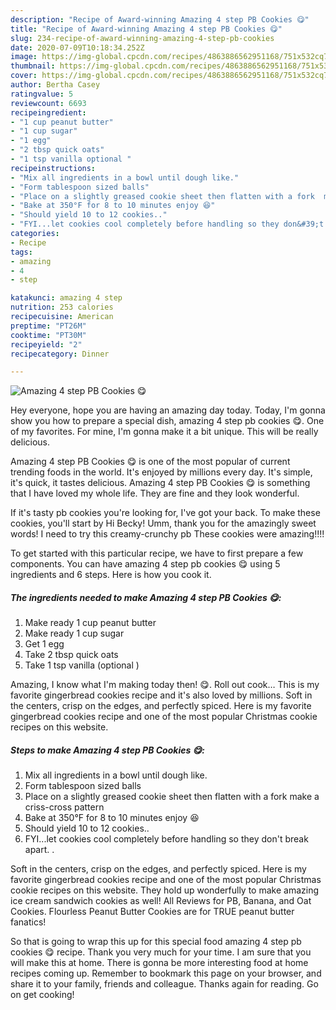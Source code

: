```yaml
---
description: "Recipe of Award-winning Amazing 4 step PB Cookies 😋"
title: "Recipe of Award-winning Amazing 4 step PB Cookies 😋"
slug: 234-recipe-of-award-winning-amazing-4-step-pb-cookies
date: 2020-07-09T10:18:34.252Z
image: https://img-global.cpcdn.com/recipes/4863886562951168/751x532cq70/amazing-4-step-pb-cookies-😋-recipe-main-photo.jpg
thumbnail: https://img-global.cpcdn.com/recipes/4863886562951168/751x532cq70/amazing-4-step-pb-cookies-😋-recipe-main-photo.jpg
cover: https://img-global.cpcdn.com/recipes/4863886562951168/751x532cq70/amazing-4-step-pb-cookies-😋-recipe-main-photo.jpg
author: Bertha Casey
ratingvalue: 5
reviewcount: 6693
recipeingredient:
- "1 cup peanut butter"
- "1 cup sugar"
- "1 egg"
- "2 tbsp quick oats"
- "1 tsp vanilla optional "
recipeinstructions:
- "Mix all ingredients in a bowl until dough like."
- "Form tablespoon sized balls"
- "Place on a slightly greased cookie sheet then flatten with a fork  make a criss-cross pattern"
- "Bake at 350°F for 8 to 10 minutes enjoy 😆"
- "Should yield 10 to 12 cookies.."
- "FYI...let cookies cool completely before handling so they don&#39;t break apart. ."
categories:
- Recipe
tags:
- amazing
- 4
- step

katakunci: amazing 4 step 
nutrition: 253 calories
recipecuisine: American
preptime: "PT26M"
cooktime: "PT30M"
recipeyield: "2"
recipecategory: Dinner

---
```



![Amazing 4 step PB Cookies 😋](https://img-global.cpcdn.com/recipes/4863886562951168/751x532cq70/amazing-4-step-pb-cookies-😋-recipe-main-photo.jpg)

Hey everyone, hope you are having an amazing day today. Today, I'm gonna show you how to prepare a special dish, amazing 4 step pb cookies 😋. One of my favorites. For mine, I'm gonna make it a bit unique. This will be really delicious.

Amazing 4 step PB Cookies 😋 is one of the most popular of current trending foods in the world. It's enjoyed by millions every day. It's simple, it's quick, it tastes delicious. Amazing 4 step PB Cookies 😋 is something that I have loved my whole life. They are fine and they look wonderful.

If it&#39;s tasty pb cookies you&#39;re looking for, I&#39;ve got your back. To make these cookies, you&#39;ll start by Hi Becky! Umm, thank you for the amazingly sweet words! I need to try this creamy-crunchy pb These cookies were amazing!!!!


To get started with this particular recipe, we have to first prepare a few components. You can have amazing 4 step pb cookies 😋 using 5 ingredients and 6 steps. Here is how you cook it.

<!--inarticleads1-->

##### The ingredients needed to make Amazing 4 step PB Cookies 😋:

1. Make ready 1 cup peanut butter
1. Make ready 1 cup sugar
1. Get 1 egg
1. Take 2 tbsp quick oats
1. Take 1 tsp vanilla (optional )


Amazing, I know what I&#39;m making today then! 😋. Roll out cook… This is my favorite gingerbread cookies recipe and it&#39;s also loved by millions. Soft in the centers, crisp on the edges, and perfectly spiced. Here is my favorite gingerbread cookies recipe and one of the most popular Christmas cookie recipes on this website. 

<!--inarticleads2-->

##### Steps to make Amazing 4 step PB Cookies 😋:

1. Mix all ingredients in a bowl until dough like.
1. Form tablespoon sized balls
1. Place on a slightly greased cookie sheet then flatten with a fork  make a criss-cross pattern
1. Bake at 350°F for 8 to 10 minutes enjoy 😆
1. Should yield 10 to 12 cookies..
1. FYI...let cookies cool completely before handling so they don&#39;t break apart. .


Soft in the centers, crisp on the edges, and perfectly spiced. Here is my favorite gingerbread cookies recipe and one of the most popular Christmas cookie recipes on this website. They hold up wonderfully to make amazing ice cream sandwich cookies as well! All Reviews for PB, Banana, and Oat Cookies. Flourless Peanut Butter Cookies are for TRUE peanut butter fanatics! 

So that is going to wrap this up for this special food amazing 4 step pb cookies 😋 recipe. Thank you very much for your time. I am sure that you will make this at home. There is gonna be more interesting food at home recipes coming up. Remember to bookmark this page on your browser, and share it to your family, friends and colleague. Thanks again for reading. Go on get cooking!
